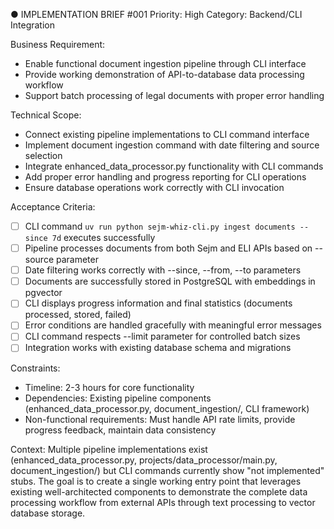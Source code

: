 ● IMPLEMENTATION BRIEF #001
Priority: High
Category: Backend/CLI Integration

Business Requirement:

- Enable functional document ingestion pipeline through CLI interface
- Provide working demonstration of API-to-database data processing workflow
- Support batch processing of legal documents with proper error handling

Technical Scope:

- Connect existing pipeline implementations to CLI command interface
- Implement document ingestion command with date filtering and source selection
- Integrate enhanced_data_processor.py functionality with CLI commands
- Add proper error handling and progress reporting for CLI operations
- Ensure database operations work correctly with CLI invocation

Acceptance Criteria:

- [ ] CLI command `uv run python sejm-whiz-cli.py ingest documents --since 7d` executes successfully
- [ ] Pipeline processes documents from both Sejm and ELI APIs based on --source parameter
- [ ] Date filtering works correctly with --since, --from, --to parameters
- [ ] Documents are successfully stored in PostgreSQL with embeddings in pgvector
- [ ] CLI displays progress information and final statistics (documents processed, stored, failed)
- [ ] Error conditions are handled gracefully with meaningful error messages
- [ ] CLI command respects --limit parameter for controlled batch sizes
- [ ] Integration works with existing database schema and migrations

Constraints:

- Timeline: 2-3 hours for core functionality
- Dependencies: Existing pipeline components (enhanced_data_processor.py, document_ingestion/, CLI framework)
- Non-functional requirements: Must handle API rate limits, provide progress feedback, maintain data consistency

Context: Multiple pipeline implementations exist (enhanced_data_processor.py, projects/data_processor/main.py,
document_ingestion/) but CLI commands currently show "not implemented" stubs. The goal is to create a single working entry point
that leverages existing well-architected components to demonstrate the complete data processing workflow from external APIs
through text processing to vector database storage.
